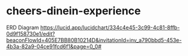 # cheers-dinein-experience

ERD Diagram
https://lucid.app/lucidchart/334c4e45-3c99-4c81-8ffb-0d9f158730e1/edit?beaconFlowId=405E7BB80B10214D&invitationId=inv_a790bbd5-453e-4b3a-82a9-04ce91fcd6f1&page=0_0#
